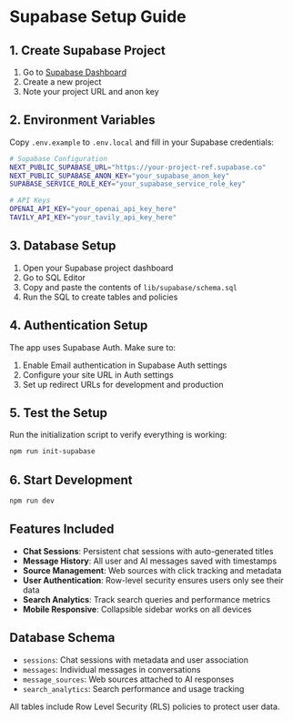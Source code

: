 # Supabase Setup Guide

## 1. Create Supabase Project

1. Go to [Supabase Dashboard](https://supabase.com/dashboard)
2. Create a new project
3. Note your project URL and anon key

## 2. Environment Variables

Copy `.env.example` to `.env.local` and fill in your Supabase credentials:

```bash
# Supabase Configuration
NEXT_PUBLIC_SUPABASE_URL="https://your-project-ref.supabase.co"
NEXT_PUBLIC_SUPABASE_ANON_KEY="your_supabase_anon_key"
SUPABASE_SERVICE_ROLE_KEY="your_supabase_service_role_key"

# API Keys
OPENAI_API_KEY="your_openai_api_key_here"
TAVILY_API_KEY="your_tavily_api_key_here"
```

## 3. Database Setup

1. Open your Supabase project dashboard
2. Go to SQL Editor
3. Copy and paste the contents of `lib/supabase/schema.sql`
4. Run the SQL to create tables and policies

## 4. Authentication Setup

The app uses Supabase Auth. Make sure to:

1. Enable Email authentication in Supabase Auth settings
2. Configure your site URL in Auth settings
3. Set up redirect URLs for development and production

## 5. Test the Setup

Run the initialization script to verify everything is working:

```bash
npm run init-supabase
```

## 6. Start Development

```bash
npm run dev
```

## Features Included

- **Chat Sessions**: Persistent chat sessions with auto-generated titles
- **Message History**: All user and AI messages saved with timestamps
- **Source Management**: Web sources with click tracking and metadata
- **User Authentication**: Row-level security ensures users only see their data
- **Search Analytics**: Track search queries and performance metrics
- **Mobile Responsive**: Collapsible sidebar works on all devices

## Database Schema

- `sessions`: Chat sessions with metadata and user association
- `messages`: Individual messages in conversations
- `message_sources`: Web sources attached to AI responses
- `search_analytics`: Search performance and usage tracking

All tables include Row Level Security (RLS) policies to protect user data.
